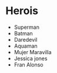 # Herois

* Superman
* Batman
* Daredevil
* Aquaman
* Mujer Maravilla
* Jessica jones
* Fran Alonso
